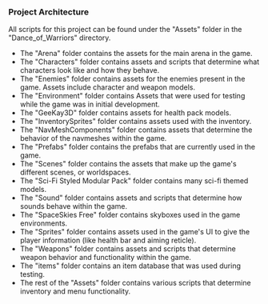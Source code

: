 <h3>Project Architecture</h3>
<p>
All scripts for this project can be found under the "Assets" folder in the "Dance_of_Warriors" directory.
<p>
<ul>
    <li>The "Arena" folder contains the assets for the main arena in the game.</li>
    <li>The "Characters" folder contains assets and scripts that determine what characters look like and how they behave.</li>
    <li>The "Enemies" folder contains assets for the enemies present in the game. Assets include character and weapon models.</li>
    <li>The "Environment" folder contains Assets that were used for testing while the game was in initial development.</li>
    <li>The "GeeKay3D" folder contains assets for health pack models.</li>
    <li>The "InventorySprites" folder contains assets used with the inventory.</li>
    <li>The "NavMeshComponents" folder contains assets that determine the behavior of the navmeshes within the game.</li>
    <li>The "Prefabs" folder contains the prefabs that are currently used in the game.</li>
    <li>The "Scenes" folder contains the assets that make up the game's different scenes, or worldspaces.</li>
    <li>The "Sci-Fi Styled Modular Pack" folder contains many sci-fi themed models.</li>
    <li>The "Sound" folder contains assets and scripts that determine how sounds behave within the game.</li>
    <li>The "SpaceSkies Free" folder contains skyboxes used in the game environments.</li>
    <li>The "Sprites" folder contains assets used in the game's UI to give the player information (like health bar and aiming reticle).</li>
    <li>The "Weapons" folder contains assets and scripts that determine weapon behavior and functionality within the game.</li>
    <li>The "items" folder contains an item database that was used during testing.</li>
    <li>The rest of the "Assets" folder contains various scripts that determine inventory and menu functionality.</li>
</ul>